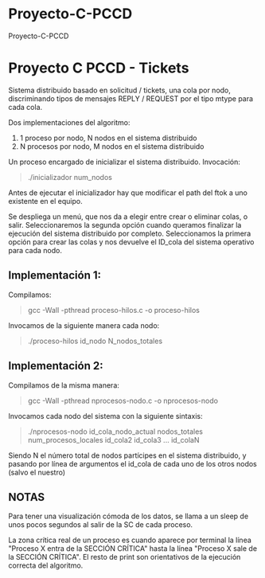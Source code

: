 # Proyecto-C-PCCD
Proyecto-C-PCCD


# Proyecto C PCCD - Tickets

Sistema distribuido basado en solicitud / tickets, una cola por nodo, discriminando tipos de mensajes REPLY / REQUEST por el tipo mtype para cada cola.

Dos implementaciones del algoritmo:
1. 1 proceso por nodo, N nodos en el sistema distribuido
2. N procesos por nodo, M nodos en el sistema distribuido



Un proceso encargado de inicializar el sistema distribuido. Invocación:
> ./inicializador num_nodos

Antes de ejecutar el inicializador hay que modificar el path del ftok a uno existente en el equipo.

Se despliega un menú, que nos da a elegir entre crear o eliminar colas, o salir. Seleccionaremos la segunda opción cuando queramos finalizar la ejecución del sistema distribuido por completo. Seleccionamos la primera opción para crear las colas y nos devuelve el ID_cola del sistema operativo para cada nodo.

## Implementación 1:

Compilamos:

> gcc -Wall -pthread proceso-hilos.c -o proceso-hilos

Invocamos de la siguiente manera cada nodo:

> ./proceso-hilos id_nodo N_nodos_totales

## Implementación 2:

Compilamos de la misma manera:

> gcc -Wall -pthread nprocesos-nodo.c -o nprocesos-nodo

Invocamos cada nodo del sistema con la siguiente sintaxis:

> ./nprocesos-nodo id_cola_nodo_actual nodos_totales num_procesos_locales id_cola2 id_cola3 ... id_colaN

Siendo N el número total de nodos partícipes en el sistema distribuido, y pasando por línea de argumentos el id_cola de cada uno de los otros nodos (salvo el nuestro)

## NOTAS

Para tener una visualización cómoda de los datos, se llama a un sleep de unos pocos segundos al salir de la SC de cada proceso.

La zona crítica real de un proceso es cuando aparece por terminal la línea "Proceso X entra de la SECCIÓN CRÍTICA" hasta la línea "Proceso X sale de la SECCIÓN CRÍTICA". El resto de print son orientativos de la ejecución correcta del algoritmo.
 
